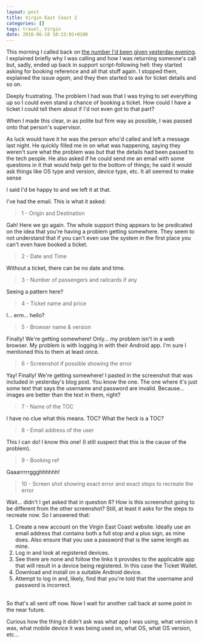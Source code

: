 ```yaml
---
layout: post
title: Virgin East Coast 2
categories: []
tags: travel, Virgin
date: 2016-06-18 10:23:01+0100
---
```


This morning I called back on
[the number I'd been given yesterday evening](/2016/06/17/virgin_east_coast.html). I
explained briefly why I was calling and how I was returning someone's call
but, sadly, ended up back in support script-following hell: they started
asking for booking reference and all that stuff again. I stopped them,
explained the issue *again*, and they then started to ask for ticket details
and so on.

Deeply frustrating. The problem I had was that I was trying to set
everything up so I could even stand a chance of booking a ticket. How could
I have a ticket I could tell them about if I'd not even got to that part?

When I made this clear, in as polite but firm way as possible, I was passed
onto that person's supervisor.

As luck would have it he was the person who'd called and left a message last
night. He quickly filled me in on what was happening, saying they weren't
sure what the problem was but that the details had been passed to the tech
people. He also asked if he could send me an email with some questions in it
that would help get to the bottom of things; he said it would ask things
like OS type and version, device type, etc. It all seemed to make sense

I said I'd be happy to and we left it at that.

I've had the email. This is what it asked:

> 1 - Origin and Destination

Gah! Here we go again. The whole support thing appears to be predicated on
the idea that you're having a problem getting somewhere. They seem to not
understand that if you can't even use the system in the first place you
can't even have booked a ticket.

> 2 - Date and Time

Without a ticket, there can be no date and time.

> 3 - Number of passengers and railcards if any

Seeing a pattern here?

> 4 - Ticket name and price

I... erm... hello?

> 5 - Browser name & version

Finally! We're getting somewhere! Only... my problem isn't in a web
browser. My problem is with logging in with their Android app. I'm sure I
mentioned this to them at least once.

> 6 - Screenshot if possible showing the error

Yay! Finally! We're getting somewhere! I pasted in the screenshot that was
included in yesterday's blog post. You know the one. The one where it's just
some text that says the username and password are invalid. Because... images
are better than the text in them, right?

> 7 -  Name of the TOC

I have no clue what this means. TOC? What the heck is a TOC?

> 8 - Email address of the user

This I can do! I know this one! (I still suspect that this is the cause of
the problem).

> 9 - Booking ref

Gaaarrrrrggghhhhhh!

> 10 - Screen shot showing exact error and exact steps to recreate the error

Wait... didn't I get asked that in question 6? How is this screenshot going
to be different from the other screenshot? Still, at least it asks for the
steps to recreate now. So I answered that:

1. Create a new account on the Virgin East Coast website. Ideally use an
   email address that contains both a full stop and a plus sign, as mine
   does. Also ensure that you use a password that is the same length as
   mine.
2. Log in and look at registered devices.
3. See there are none and follow the links it provides to the applicable app
   that will result in a device being registered. In this case the Ticket
   Wallet.
4. Download and install on a suitable Android device.
5. Attempt to log in and, likely, find that you're told that the username
   and password is incorrect.

<br />
So that's all sent off now. Now I wait for another call back at some point
in the near future.

Curious how the thing it didn't ask was what app I was using, what version
it was, what mobile device it was being used on, what OS, what OS version,
etc...
